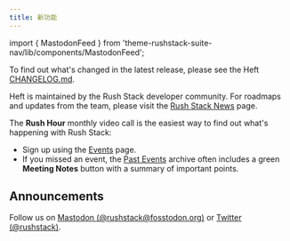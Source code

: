 ```yaml
---
title: 新功能
---
```


import { MastodonFeed } from 'theme-rushstack-suite-nav/lib/components/MastodonFeed';

To find out what's changed in the latest release, please see the Heft
[CHANGELOG.md](https://github.com/microsoft/rushstack/blob/main/apps/heft/CHANGELOG.md).

Heft is maintained by the Rush Stack developer community. For roadmaps and updates from the team,
please visit the [Rush Stack News](https://rushstack.io/pages/news/) page.

The **Rush Hour** monthly video call is the easiest way to find out what's happening with Rush Stack:

- Sign up using the [Events](https://rushstack.io/community/events/) page.
- If you missed an event, the [Past Events](https://rushstack.io/community/past-events/) archive often
  includes a green **Meeting Notes** button with a summary of important points.

## Announcements

Follow us on [Mastodon (@rushstack@fosstodon.org)](https://fosstodon.org/@rushstack) or [Twitter (@rushstack)](https://twitter.com/rushstack).

<MastodonFeed mastodonUserFullName="@rushstack@fosstodon.org" mastodonUserId="109525862248474026" maxFeedItems="6" />
